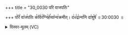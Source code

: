 +++
title = "30_0030 परि वाजपतिः"

+++
प꣢रि꣣ वा꣡ज꣢पतिः क꣣वि꣢र꣣ग्नि꣢र्ह꣣व्या꣡न्य꣢क्रमीत्। द꣢ध꣣द्र꣡त्ना꣢नि दा꣣शु꣡षे꣢ ॥ 30:0030 ॥

<details><summary>विस्वर-मूलम् (VC)</summary>

परि वाजपतिः कविरग्निर्हव्यान्यक्रमीत् । दधद्रत्नानि दाशुषे ॥३०॥
</details>